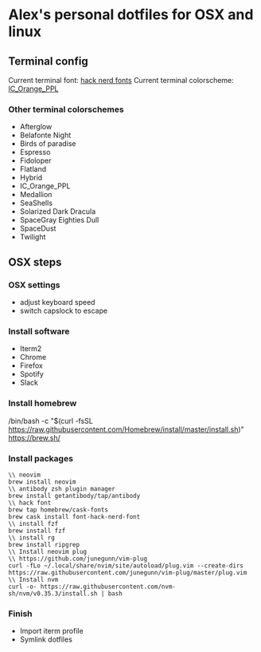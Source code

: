 # Alex's personal dotfiles for OSX and linux

## Terminal config
Current terminal font: [hack nerd fonts](https://github.com/ryanoasis/nerd-fonts)
Current terminal colorscheme: [IC_Orange_PPL](https://github.com/mbadolato/iTerm2-Color-Schemes)

### Other terminal colorschemes
- Afterglow
- Belafonte Night
- Birds of paradise
- Espresso
- Fidoloper
- Flatland
- Hybrid
- IC_Orange_PPL
- Medallion
- SeaShells
- Solarized Dark Dracula
- SpaceGray Eighties Dull
- SpaceDust
- Twilight

## OSX steps
### OSX settings
- adjust keyboard speed
- switch capslock to escape

### Install software
- Iterm2
- Chrome
- Firefox
- Spotify
- Slack

### Install homebrew
/bin/bash -c "$(curl -fsSL https://raw.githubusercontent.com/Homebrew/install/master/install.sh)"  
https://brew.sh/

### Install packages
```
\\ neovim
brew install neovim
\\ antibody zsh plugin manager
brew install getantibody/tap/antibody
\\ hack font
brew tap homebrew/cask-fonts   
brew cask install font-hack-nerd-font
\\ install fzf
brew install fzf
\\ install rg
brew install ripgrep
\\ Install neovim plug
\\ https://github.com/junegunn/vim-plug
curl -fLo ~/.local/share/nvim/site/autoload/plug.vim --create-dirs https://raw.githubusercontent.com/junegunn/vim-plug/master/plug.vim  
\\ Install nvm
curl -o- https://raw.githubusercontent.com/nvm-sh/nvm/v0.35.3/install.sh | bash
```

### Finish
- Import iterm profile
- Symlink dotfiles
